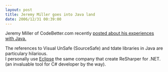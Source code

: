 ```yaml
---
layout: post
title: Jeremy Miller goes into Java land
date: 2006/12/31 00:39:00
---
```



Jeremy Miller of CodeBetter.com recently [posted about his experiences with Java.](http://codebetter.com/blogs/jeremy.miller/archive/2006/12/30/Jeremy-in-Java-Land.aspx)  
  
The references to Visual UnSafe (SourceSafe) and tdate libraries in Java are particulary hilarious.  
I personally use [Eclipse](http://www.jetbrains.com) the same company that create ReSharper for .NET.  (an invaluable tool for C# developer by the way).